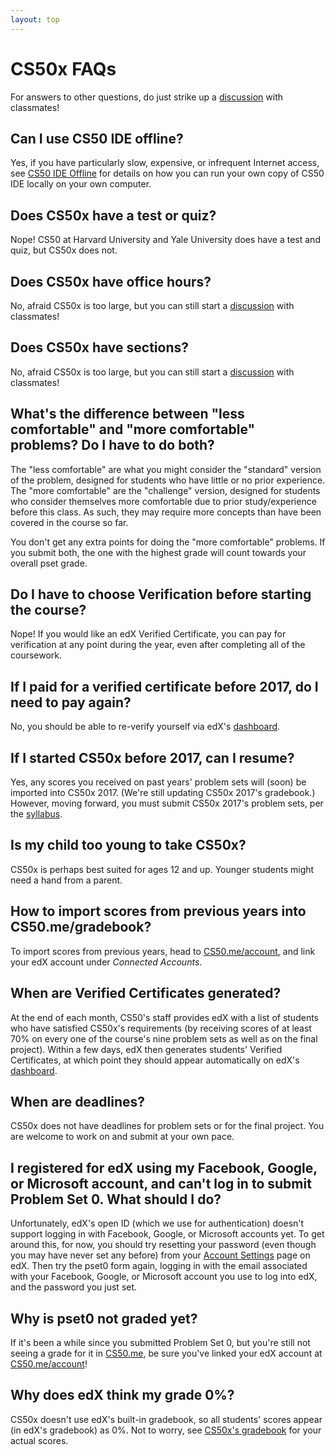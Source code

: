 ```yaml
---
layout: top 
---
```


# CS50x FAQs

For answers to other questions, do just strike up a [discussion](https://courses.edx.org/courses/course-v1:HarvardX+CS50+X/a7ec0c0a7b6e460f877da0734811c4cd/) with classmates!

## Can I use CS50 IDE offline?

Yes, if you have particularly slow, expensive, or infrequent Internet access, see [CS50 IDE Offline](/ide50/offline) for details on how you can run your own copy of CS50 IDE locally on your own computer.

## Does CS50x have a test or quiz?

Nope! CS50 at Harvard University and Yale University does have a test and quiz, but CS50x does not.

## Does CS50x have office hours?

No, afraid CS50x is too large, but you can still start a [discussion](https://courses.edx.org/courses/course-v1:HarvardX+CS50+X/a7ec0c0a7b6e460f877da0734811c4cd/) with classmates!


## Does CS50x have sections?

No, afraid CS50x is too large, but you can still start a [discussion](https://courses.edx.org/courses/course-v1:HarvardX+CS50+X/a7ec0c0a7b6e460f877da0734811c4cd/) with classmates!

## What's the difference between "less comfortable" and "more comfortable" problems? Do I have to do both?

The "less comfortable" are what you might consider the "standard" version of the problem, designed for students who have little or no prior experience. The "more comfortable" are the "challenge" version, designed for students who consider themselves more comfortable due to prior study/experience before this class.  As such, they may require more concepts than have been covered in the course so far.  

You don't get any extra points for doing the "more comfortable" problems. If you submit both, the one with the highest grade will count towards your overall pset grade.

## Do I have to choose Verification before starting the course?

Nope!  If you would like an edX Verified Certificate, you can pay for verification at any point during the year, even after completing all of the coursework.

## If I paid for a verified certificate before 2017, do I need to pay again?

No, you should be able to re-verify yourself via edX's [dashboard](https://courses.edx.org/dashboard).

## If I started CS50x before 2017, can I resume?

Yes, any scores you received on past years' problem sets will (soon) be imported into CS50x 2017. (We're still updating CS50x 2017's gradebook.) However, moving forward, you must submit CS50x 2017's problem sets, per the [syllabus](https://courses.edx.org/courses/course-v1:HarvardX+CS50+X/dfface6ffc1c43e6882a245c945f7feb/).

## Is my child too young to take CS50x?

CS50x is perhaps best suited for ages 12 and up. Younger students might need a hand from a parent.

## How to import scores from previous years into CS50.me/gradebook?

To import scores from previous years, head to [CS50.me/account](https://cs50.me/account), and link your edX account under *Connected Accounts*.

## When are Verified Certificates generated?

At the end of each month, CS50's staff provides edX with a list of students who have satisfied CS50x's requirements (by receiving scores of at least 70% on every one of the course's nine problem sets as well as on the final project). Within a few days, edX then generates students' Verified Certificates, at which point they should appear automatically on edX's [dashboard](https://courses.edx.org/dashboard).

## When are deadlines?

CS50x does not have deadlines for problem sets or for the final project. You are welcome to work on and submit at your own pace.

## I registered for edX using my Facebook, Google, or Microsoft account, and can't log in to submit Problem Set 0.  What should I do?

Unfortunately, edX's open ID (which we use for authentication) doesn't support logging in with Facebook, Google, or Microsoft accounts yet. To get around this, for now, you should try resetting your password (even though you may have never set any before) from your [Account Settings](https://courses.edx.org/account/settings) page on edX.  Then try the pset0 form again, logging in with the email associated with your Facebook, Google, or Microsoft account you use to log into edX, and the password you just set.

## Why is pset0 not graded yet?

If it's been a while since you submitted Problem Set 0, but you're still not seeing a grade for it in [CS50.me](https://cs50.me/), be sure you've linked your edX account at [CS50.me/account](https://cs50.me/account)!

## Why does edX think my grade 0%?

CS50x doesn't use edX's built-in gradebook, so all students' scores appear (in edX's gradebook) as 0%. Not to worry, see [CS50x's gradebook](https://courses.edx.org/courses/course-v1:HarvardX+CS50+X/05722c69041f4754ae097af65aae2083/) for your actual scores.
